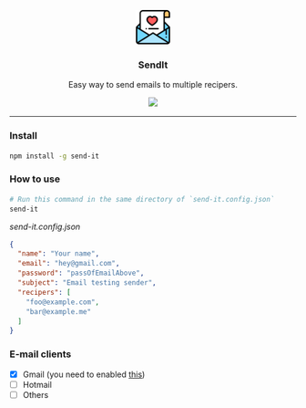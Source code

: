 <p align="center">
  <img src="templates/assets/send-it.png" width="60" />
  <h3 align="center">SendIt</h3>
  <p align="center">Easy way to send emails to multiple recipers.</p>

  <p align="center">
  <a href="http://standardjs.com/">
    <img src="https://img.shields.io/badge/code%20style-standard-brightgreen.svg">
  </a>
  </p>
</p>

---

### Install

```sh
npm install -g send-it
``` 

### How to use

```sh
# Run this command in the same directory of `send-it.config.json`
send-it
```

_send-it.config.json_
```json
{
  "name": "Your name",
  "email": "hey@gmail.com",
  "password": "passOfEmailAbove",
  "subject": "Email testing sender",
  "recipers": [
    "foo@example.com",
    "bar@example.me"
  ]
}
```

### E-mail clients

- [x] Gmail (you need to enabled [this](https://myaccount.google.com/lesssecureapps))
- [ ] Hotmail
- [ ] Others